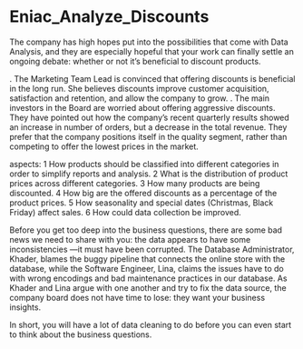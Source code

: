 # Eniac_Analyze_Discounts
The company has high hopes put into the possibilities that come with Data Analysis, and they are especially hopeful that your work can finally settle an ongoing debate: whether or not it’s beneficial to discount products.

. The Marketing Team Lead is convinced that offering discounts is beneficial in the long run. She believes discounts improve customer acquisition, satisfaction and retention, and allow the company to grow.
. The main investors in the Board are worried about offering aggressive discounts. They have pointed out how the company’s recent quarterly results showed an increase in number of orders, but a decrease in the total revenue. They prefer that the company positions itself in the quality segment, rather than competing to offer the lowest prices in the market.

aspects:
1 How products should be classified into different categories in order to simplify reports and analysis.
2 What is the distribution of product prices across different categories.
3 How many products are being discounted.
4 How big are the offered discounts as a percentage of the product prices.
5 How seasonality and special dates (Christmas, Black Friday) affect sales.
6 How could data collection be improved.

Before you get too deep into the business questions, there are some bad news we need to share with you: the data appears to have some inconsistencies —it must have been corrupted. The Database Administrator, Khader, blames the buggy pipeline that connects the online store with the database, while the Software Engineer, Lina, claims the issues have to do with wrong encodings and bad maintenance practices in our database. As Khader and Lina argue with one another and try to fix the data source, the company board does not have time to lose: they want your business insights.

In short, you will have a lot of data cleaning to do before you can even start to think about the business questions.
